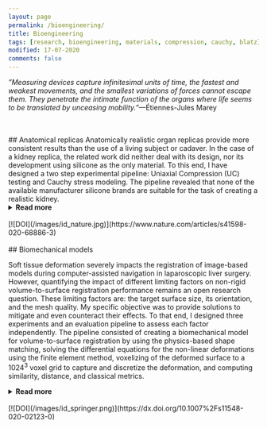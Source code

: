```yaml
---
layout: page
permalink: /bioengineering/
title: Bioengineering
tags: [research, bioengineering, materials, compression, cauchy, blatz]
modified: 17-07-2020
comments: false
---
```


_”Measuring devices capture infinitesimal units of time, the fastest and weakest movements, and the smallest variations of forces cannot escape them. They penetrate the intimate function of the organs where life seems to be translated by unceasing mobility.”_—Étiennes-Jules Marey

<br/>
<br/>
## Anatomical replicas
Anatomically realistic organ replicas provide more consistent results than the use of a living subject or cadaver. 
In the case of a kidney replica, the related work did neither deal with its design, nor its development using silicone as the only material.
To this end, I have designed a two step experimental pipeline: Uniaxial Compression (UC) testing and Cauchy stress modeling.
The pipeline revealed that none of the available manufacturer silicone brands are suitable for the task of creating a realistic kidney.
<details><summary><b>Read more</b></summary>
<p>
The main findings were: 
(1) the silicones advertised as corresponding to the target ranges of elastic properties of a human kidney do not fall within the required target compression moduli,
(2) the data we’ve shared showcases less variability and uncertainty (inc. low (E1) and high (E2) strain moduli), 
(3) the E(max) occurs at a much later stage, 
(4) the maximal reachable stress of the tested silicone mixtures is larger than literature-based reports, and
(5) the parameters characterizing the nonlinear elastic model of the silicone mixtures are made available for the purpose of nonlinear finite element simulation of an entire kidney. Altogether these results provide a reference for future work concerned by designing organ replicas.
</p><p>
All measured and curated data from the UC testing and the source code for the Cauchy stress modeling and technical validation are openly available at the <a href='https://archive.materialscloud.org/record/327'>Materials Cloud Archive</a>. A `<a href='https://bioengineeringcommunity.nature.com/posts/designing-anatomical-organ-replicas'>Behind the paper</a>’ post is published in <a href='https://bioengineeringcommunity.nature.com/channels/541-behind-the-paper'>Bioengineering</a>, a Nature Research Community section. 
</p>
</details>
<br/>
[![DOI](/images/id_nature.jpg)](https://www.nature.com/articles/s41598-020-68886-3)

<br/>
<br/>
## Biomechanical models

Soft tissue deformation severely impacts the registration of image-based models during computer-assisted navigation in laparoscopic liver surgery. 
However, quantifying the impact of different limiting factors on non-rigid volume-to-surface registration performance remains an open research question.
These limiting factors are: the target surface size, its orientation, and the mesh quality.
My specific objective was to provide solutions to mitigate and even counteract their effects.
To that end, I designed three experiments and an evaluation pipeline to assess each factor independently. 
The pipeline consisted of creating a biomechanical model for volume-to-surface registration by using the physics-based shape matching, solving the differential equations for the non-linear deformations using the finite element method, voxelizing of the deformed surface to a 1024<sup>3</sup> voxel grid to capture and discretize the deformation, and computing similarity, distance, and classical metrics.
<details><summary><b>Read more</b></summary>
<p>
Using the Hausdorff distance, I reported a statistical significance for the different partial surfaces used for registration. 
With the help of the evaluation pipeline and a sensitivity analysis, I found that removing non-manifold geometry and improving the mesh quality noise resulted in better registration performance.
Another important result is redefining the state of the art available surface size from 20 to 16.5% to successfully register the bioomechanical model.
The different strategies restricted the limiting factors and improved registration results. 
</p>
</details>
<br/>
[![DOI](/images/id_springer.png)](https://dx.doi.org/10.1007%2Fs11548-020-02123-0)
